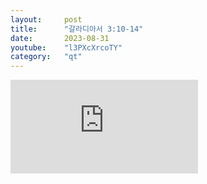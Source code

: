 ```yaml
---
layout:     post
title:      "갈라디아서 3:10-14"
date:       2023-08-31
youtube:    "l3PXcXrcoTY"
category:   "qt"
---
```


<div class="youtube">
    <iframe src="https://www.youtube.com/embed/l3PXcXrcoTY" title="YouTube video player" frameborder="0" allow="accelerometer; autoplay; clipboard-write; encrypted-media; gyroscope; picture-in-picture; web-share" allowfullscreen></iframe>
</div>